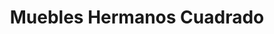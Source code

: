---
title: "Muebles Hermanos Cuadrado"
url: /vitigudino/muebles-hermanos-cuadrado-plaza-de-la-torre/
shop: Möbel
---